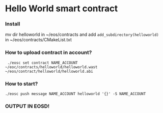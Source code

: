 # Hello World smart contract

### Install
mv dir helloworld in ~/eos/contracts and add `add_subdirectory(helloworld)` in ~/eos/contracts/CMakeList.txt

### How to upload contract in account?
` ./eosc set contract NAME_ACCOUNT ~/eoc/contracts/helloworld/helloworld.wast ~/eos/contract/helloworld/helloworld.abi` 

### How to start?

`./eosc push message NAME_ACCOUNT helloworld '{}' -S NAME_ACCOUNT`
### OUTPUT IN EOSD!
